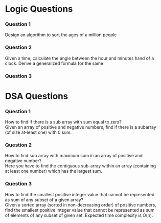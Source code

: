 # Logic Questions      

### Question 1        
Design an algorithm to sort the ages of a million people        

### Question 2      
Given a time, calculate the angle between the hour and minutes hand of a clock. Derive a generalized formula for the same       

### Question 3       

# DSA Questions      

### Question 1     
How to find if there is a sub array with sum equal to zero?          
Given an array of positive and negative numbers, find if there is a subarray (of size at-least one) with 0 sum.     

### Question 2           
How to find sub array with maximum sum in an array of positive and negative number?         
Here you have to find the contiguous sub-array within an array (containing at least one number) which has the largest sum.     

### Question 3    
How to find the smallest positive integer value that cannot be represented as sum of any subset of a given array?     
Given a sorted array (sorted in non-decreasing order) of positive numbers, find the smallest positive integer value that cannot be represented as sum of elements of any subset of given set. Expected time complexity is O(n).

